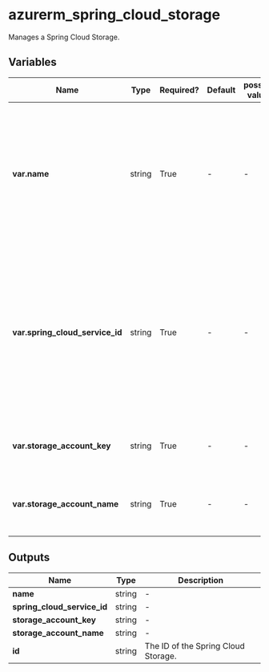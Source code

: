 # azurerm_spring_cloud_storage

Manages a Spring Cloud Storage.

## Variables

| Name | Type | Required? | Default  | possible values | Description |
| ---- | ---- | --------- | -------- | ----------- | ----------- |
| **var.name** | string | True | -  |  -  | The name which should be used for this Spring Cloud Storage. Changing this forces a new Spring Cloud Storage to be created. | 
| **var.spring_cloud_service_id** | string | True | -  |  -  | The ID of the Spring Cloud Service where the Spring Cloud Storage should exist. Changing this forces a new Spring Cloud Storage to be created. | 
| **var.storage_account_key** | string | True | -  |  -  | The access key of the Azure Storage Account. | 
| **var.storage_account_name** | string | True | -  |  -  | The account name of the Azure Storage Account. | 



## Outputs

| Name | Type | Description |
| ---- | ---- | --------- | 
| **name** | string  | - | 
| **spring_cloud_service_id** | string  | - | 
| **storage_account_key** | string  | - | 
| **storage_account_name** | string  | - | 
| **id** | string  | The ID of the Spring Cloud Storage. | 